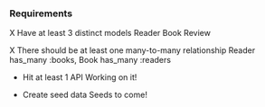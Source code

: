 ### Requirements
X Have at least 3 distinct models 
    Reader
    Book
    Review

X There should be at least one many-to-many relationship 
    Reader has_many :books, Book has_many :readers

- Hit at least 1 API
    Working on it!

- Create seed data 
    Seeds to come!